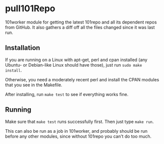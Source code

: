 pull101Repo
===========

101worker module for getting the latest 101repo and all its dependent repos
from GitHub. It also gathers a diff off all the files changed since it was
last run.

Installation
------------

If you are running on a Linux with apt-get, perl and cpan installed (any Ubuntu-
or Debian-like Linux should have those), just run `sudo make install`.

Otherwise, you need a moderately recent perl and install the CPAN modules that
you see in the Makefile.

After installing, run `make test` to see if everything works fine.

Running
-------

Make sure that `make test` runs successfully first. Then just type `make run`.

This can also be run as a job in 101worker, and probably should be run before
any other modules, since without 101repo you can't do too much.
